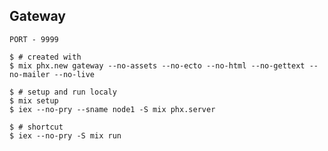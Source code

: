## Gateway

`PORT - 9999`

```shell
$ # created with
$ mix phx.new gateway --no-assets --no-ecto --no-html --no-gettext --no-mailer --no-live
```


```shell
$ # setup and run localy
$ mix setup
$ iex --no-pry --sname node1 -S mix phx.server
```

```shell
$ # shortcut
$ iex --no-pry -S mix run
```